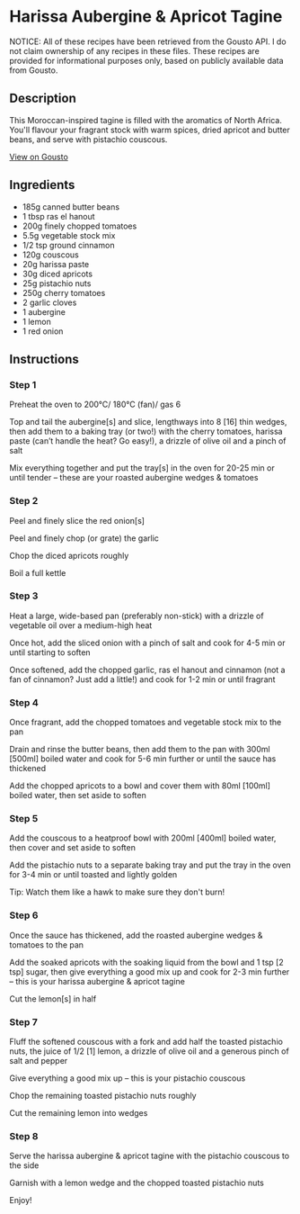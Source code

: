 # Harissa Aubergine & Apricot Tagine

NOTICE: All of these recipes have been retrieved from the Gousto API. I do not claim ownership of any recipes in these files. These recipes are provided for informational purposes only, based on publicly available data from Gousto.

## Description

This Moroccan-inspired tagine is filled with the aromatics of North Africa. You'll flavour your fragrant stock with warm spices, dried apricot and butter beans, and serve with pistachio couscous.

[View on Gousto](https://www.gousto.co.uk/recipes/cookbook/harissa-aubergine-apricot-tagine)

## Ingredients

- 185g canned butter beans
- 1 tbsp ras el hanout
- 200g finely chopped tomatoes
- 5.5g vegetable stock mix
- 1/2 tsp ground cinnamon
- 120g couscous
- 20g harissa paste 
- 30g diced apricots
- 25g pistachio nuts
- 250g cherry tomatoes
- 2 garlic cloves
- 1 aubergine
- 1 lemon
- 1 red onion

## Instructions


### Step 1

Preheat the oven to 200°C/ 180°C (fan)/ gas 6

Top and tail the aubergine<span class="text-danger">[s] </span>and slice, lengthways into 8 <span class="text-danger">[16]</span> thin wedges, then add them to a baking tray (or two!) with the cherry tomatoes, harissa paste (can’t handle the heat? Go easy!), a drizzle of olive oil and a pinch of salt

Mix everything together and put the tray<span class="text-danger">[s]</span> in the oven for 20-25 min or until tender – these are your roasted aubergine wedges & tomatoes


### Step 2

Peel and finely slice the red onion<span class="text-danger">[s]</span>

Peel and finely chop (or grate) the garlic

Chop the diced apricots roughly

Boil a full kettle


### Step 3

Heat a large, wide-based pan (preferably non-stick) with a drizzle of vegetable oil over a medium-high heat

Once hot, add the sliced onion with a pinch of salt and cook for 4-5 min or until starting to soften

Once softened, add the chopped garlic, ras el hanout and cinnamon (not a fan of cinnamon? Just add a little!) and cook for 1-2 min or until fragrant


### Step 4

Once fragrant, add the chopped tomatoes and vegetable stock mix to the pan

Drain and rinse the butter beans, then add them to the pan with 300ml <span class="text-danger">[500ml] </span>boiled water and cook for 5-6 min further or until the sauce has thickened

Add the chopped apricots to a bowl and cover them with 80ml <span class="text-danger">[100ml]</span> boiled water, then set aside to soften


### Step 5

Add the couscous to a heatproof bowl with 200ml <span class="text-danger">[400ml]</span> boiled water, then cover and set aside to soften

Add the pistachio nuts to a separate baking tray and put the tray in the oven for 3-4 min or until toasted and lightly golden

Tip: Watch them like a hawk to make sure they don't burn!


### Step 6

Once the sauce has thickened, add the roasted aubergine wedges & tomatoes to the pan

Add the soaked apricots with the soaking liquid from the bowl and 1 tsp <span class="text-danger">[2 tsp]</span> sugar, then give everything a good mix up and cook for 2-3 min further – this is your harissa aubergine & apricot tagine

Cut the lemon<span class="text-danger">[s]</span> in half


### Step 7

Fluff the softened couscous with a fork and add half the toasted pistachio nuts, the juice of 1/2 <span class="text-danger">[1]</span> lemon, a drizzle of olive oil and a generous pinch of salt and pepper

Give everything a good mix up – this is your pistachio couscous

Chop the remaining toasted pistachio nuts roughly

Cut the remaining lemon into wedges

### Step 8

Serve the harissa aubergine & apricot tagine with the pistachio couscous to the side

Garnish with a lemon wedge and the chopped toasted pistachio nuts

Enjoy!

